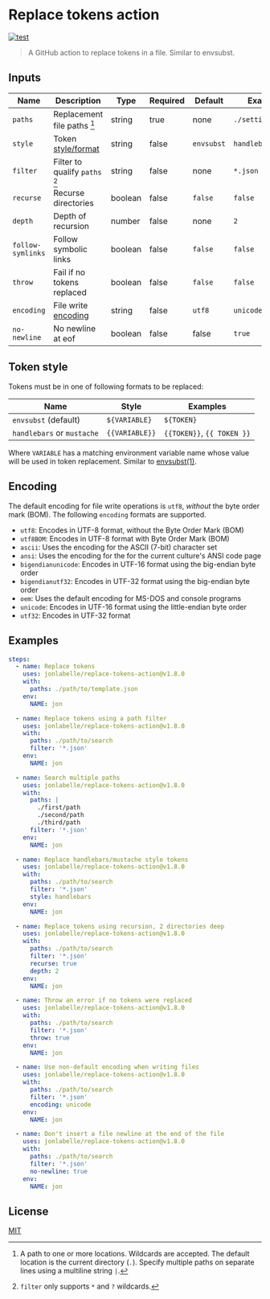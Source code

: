 # Replace tokens action

[![test](https://github.com/jonlabelle/replace-tokens-action/actions/workflows/test.yml/badge.svg)](https://github.com/jonlabelle/replace-tokens-action/actions/workflows/test.yml)

> A GitHub action to replace tokens in a file. Similar to envsubst.

## Inputs

| Name              | Description                        | Type    | Required | Default    | Example           |
| ----------------- | ---------------------------------- | ------- | -------- | ---------- | ----------------- |
| `paths`           | Replacement file paths [^1]        | string  | true     | none       | `./settings.json` |
| `style`           | Token [style/format](#token-style) | string  | false    | `envsubst` | `handlebars`      |
| `filter`          | Filter to qualify `paths` [^2]     | string  | false    | none       | `*.json`          |
| `recurse`         | Recurse directories                | boolean | false    | `false`    | `false`           |
| `depth`           | Depth of recursion                 | number  | false    | none       | `2`               |
| `follow-symlinks` | Follow symbolic links              | boolean | false    | `false`    | `false`           |
| `throw`           | Fail if no tokens replaced         | boolean | false    | `false`    | `false`           |
| `encoding`        | File write [encoding](#encoding)   | string  | false    | `utf8`     | `unicode`         |
| `no-newline`      | No newline at eof                  | boolean | false    | false      | `true`            |

## Token style

Tokens must be in one of following formats to be replaced:

| Name                       | Style          | Examples                   |
| -------------------------- | -------------- | -------------------------- |
| `envsubst` (default)       | `${VARIABLE}`  | `${TOKEN}`                 |
| `handlebars` or `mustache` | `{{VARIABLE}}` | `{{TOKEN}}`, `{{ TOKEN }}` |

Where `VARIABLE` has a matching environment variable name whose value will be
used in token replacement. Similar to [envsubst\(1\)](https://www.gnu.org/software/gettext/manual/html_node/envsubst-Invocation.html).

## Encoding

The default encoding for file write operations is `utf8`, _without_ the byte
order mark (BOM). The following `encoding` formats are supported.

- `utf8`: Encodes in UTF-8 format, without the Byte Order Mark (BOM)
- `utf8BOM`: Encodes in UTF-8 format with Byte Order Mark (BOM)
- `ascii`: Uses the encoding for the ASCII (7-bit) character set
- `ansi`: Uses the encoding for the for the current culture's ANSI code page
- `bigendianunicode`: Encodes in UTF-16 format using the big-endian byte order
- `bigendianutf32`: Encodes in UTF-32 format using the big-endian byte order
- `oem`: Uses the default encoding for MS-DOS and console programs
- `unicode`: Encodes in UTF-16 format using the little-endian byte order
- `utf32`: Encodes in UTF-32 format

## Examples

```yaml
steps:
  - name: Replace tokens
    uses: jonlabelle/replace-tokens-action@v1.8.0
    with:
      paths: ./path/to/template.json
    env:
      NAME: jon

  - name: Replace tokens using a path filter
    uses: jonlabelle/replace-tokens-action@v1.8.0
    with:
      paths: ./path/to/search
      filter: '*.json'
    env:
      NAME: jon

  - name: Search multiple paths
    uses: jonlabelle/replace-tokens-action@v1.8.0
    with:
      paths: |
        ./first/path
        ./second/path
        ./third/path
      filter: '*.json'
    env:
      NAME: jon

  - name: Replace handlebars/mustache style tokens
    uses: jonlabelle/replace-tokens-action@v1.8.0
    with:
      paths: ./path/to/search
      filter: '*.json'
      style: handlebars
    env:
      NAME: jon

  - name: Replace tokens using recursion, 2 directories deep
    uses: jonlabelle/replace-tokens-action@v1.8.0
    with:
      paths: ./path/to/search
      filter: '*.json'
      recurse: true
      depth: 2
    env:
      NAME: jon

  - name: Throw an error if no tokens were replaced
    uses: jonlabelle/replace-tokens-action@v1.8.0
    with:
      paths: ./path/to/search
      filter: '*.json'
      throw: true
    env:
      NAME: jon

  - name: Use non-default encoding when writing files
    uses: jonlabelle/replace-tokens-action@v1.8.0
    with:
      paths: ./path/to/search
      filter: '*.json'
      encoding: unicode
    env:
      NAME: jon

  - name: Don't insert a file newline at the end of the file
    uses: jonlabelle/replace-tokens-action@v1.8.0
    with:
      paths: ./path/to/search
      filter: '*.json'
      no-newline: true
    env:
      NAME: jon
```

## License

[MIT](LICENSE)

[^1]: A path to one or more locations. Wildcards are accepted. The default location is the current directory (`.`). Specify multiple paths on separate lines using a multiline string `|`.
[^2]: `filter` only supports `*` and `?` wildcards.
